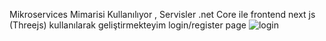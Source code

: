 Mikroservices Mimarisi Kullanılıyor , Servisler .net Core ile frontend next js (Threejs) kullanılarak geliştirmekteyim
login/register page
![login](https://github.com/user-attachments/assets/5fef24b7-1b89-4ab6-aadf-20ed80e832a8)

